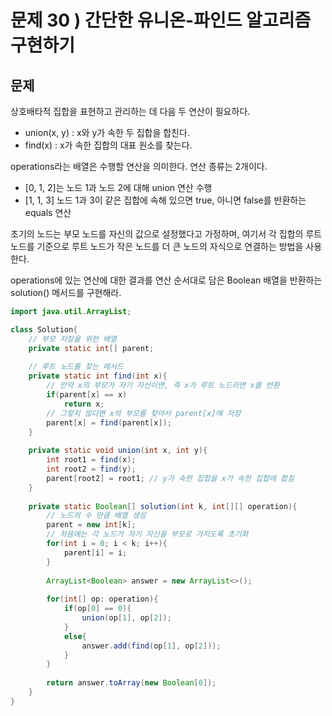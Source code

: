 # 문제 30 ) 간단한 유니온-파인드 알고리즘 구현하기

## 문제

상호배타적 집합을 표현하고 관리하는 데 다음 두 연산이 필요하다.

- union(x, y) : x와 y가 속한 두 집합을 합친다.
- find(x) : x가 속한 집합의 대표 원소를 찾는다.

operations라는 배열은 수행할 연산을 의미한다. 연산 종류는 2개이다.

- [0, 1, 2]는 노드 1과 노드 2에 대해 union 연산 수행
- [1, 1, 3] 노드 1과 3이 같은 집합에 속해 있으면 true, 아니면 false를 반환하는 equals 연산

초기의 노드는 부모 노드를 자신의 값으로 설정했다고 가정하며, 여기서 각 집합의 루트 노드를 기준으로 루트 노드가 작은 노드를 더 큰 노드의 자식으로 연결하는 방법을 사용한다.

operations에 있는 연산에 대한 결과를 연산 순서대로 담은 Boolean 배열을 반환하는 solution() 메서드를 구현해라.

```java
import java.util.ArrayList;

class Solution{
	// 부모 저장을 위한 배열
	private static int[] parent;
	
	// 루트 노드를 찾는 메서드
	private static int find(int x){
		// 만약 x의 부모가 자기 자신이면, 즉 x가 루트 노드라면 x를 반환
		if(parent[x] == x)
			return x;
		// 그렇지 않다면 x의 부모를 찾아서 parent[x]에 저장
		parent[x] = find(parent[x]);
	}
	
	private static void union(int x, int y){
		int root1 = find(x);
		int root2 = find(y);
		parent[root2] = root1; // y가 속한 집합을 x가 속한 집합에 합침
	}
	
	private static Boolean[] solution(int k, int[][] operation){
		// 노드의 수 만큼 배열 생성
		parent = new int[k];
		// 처음에는 각 노드가 자기 자신을 부모로 가지도록 초기화
		for(int i = 0; i < k; i++){
			parent[i] = i;
		}
		
		ArrayList<Boolean> answer = new ArrayList<>();
		
		for(int[] op: operation){
			if(op[0] == 0){
				union(op[1], op[2]);
			}
			else{
				answer.add(find(op[1], op[2]));
			}
		}
		
		return answer.toArray(new Boolean[0]);
	}
}
```
